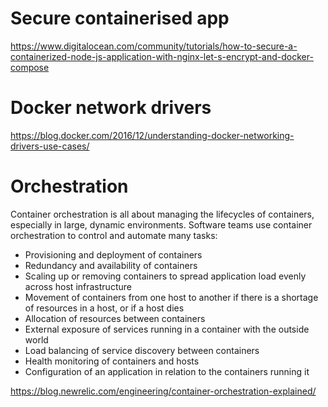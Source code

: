 # Secure containerised app

https://www.digitalocean.com/community/tutorials/how-to-secure-a-containerized-node-js-application-with-nginx-let-s-encrypt-and-docker-compose

# Docker network drivers

https://blog.docker.com/2016/12/understanding-docker-networking-drivers-use-cases/

# Orchestration

Container orchestration is all about managing the lifecycles of containers, especially in large, dynamic environments. Software teams use container orchestration to control and automate many tasks:

* Provisioning and deployment of containers
* Redundancy and availability of containers
* Scaling up or removing containers to spread application load evenly across host infrastructure
* Movement of containers from one host to another if there is a shortage of resources in a host, or if a host dies
* Allocation of resources between containers
* External exposure of services running in a container with the outside world
* Load balancing of service discovery between containers
* Health monitoring of containers and hosts
* Configuration of an application in relation to the containers running it

https://blog.newrelic.com/engineering/container-orchestration-explained/
